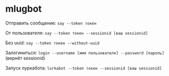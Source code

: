 # mlugbot
Отправить сообщение: `say --token токен`

От пользователя: `say --token токен --sessionid [ваш sessionid]`

Без uuid: `say --token токен --without-uuid`

Залогиниться: `login --username [имя пользователя] --password [пароль]` (вернёт sessionid)

Запуск луркабота: `lurkabot --token токен --sessionid [ваш sessionid]`

